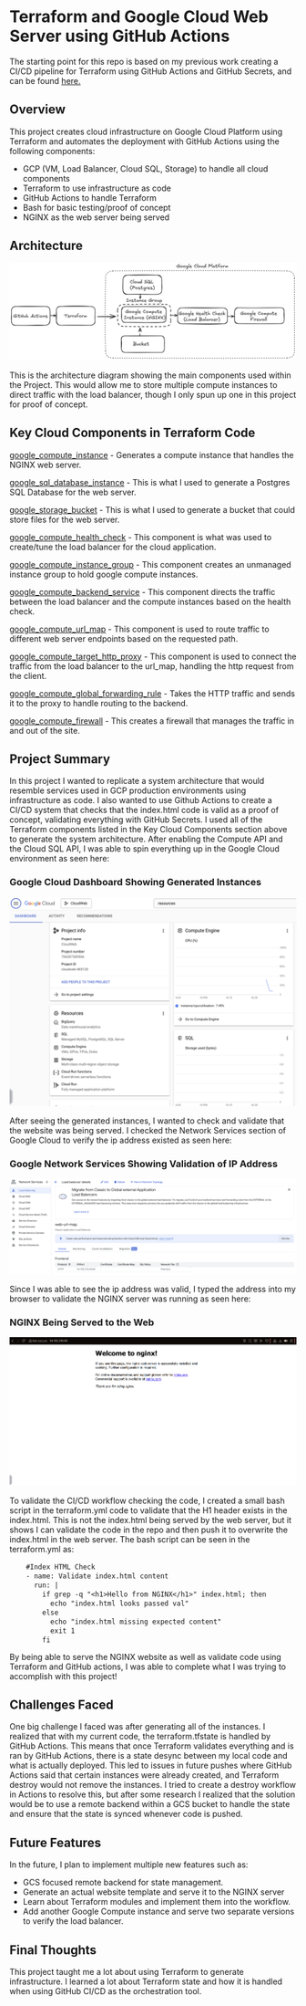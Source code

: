 # Terraform and Google Cloud Web Server using GitHub Actions
The starting point for this repo is based on my previous work creating a CI/CD pipeline for Terraform using GitHub Actions and GitHub Secrets, and can be found [here.](https://github.com/edgeloopz/gcp-cicd)

## Overview
This project creates cloud infrastructure on Google Cloud Platform using Terraform and automates the deployment with GitHub Actions using the following components:

- GCP (VM, Load Balancer, Cloud SQL, Storage) to handle all cloud components
- Terraform to use infrastructure as code
- GitHub Actions to handle Terraform
- Bash for basic testing/proof of concept
- NGINX as the web server being served

## Architecture

![alt text](src/Architecture.png "Google Cloud Architecture")

This is the architecture diagram showing the main components used within the Project.
This would allow me to store multiple compute instances to direct traffic with the load balancer, though I only spun up one in this project for proof of concept.

## Key Cloud Components in Terraform Code

[google_compute_instance](https://registry.terraform.io/providers/hashicorp/google/latest/docs/resources/compute_instance) - Generates a compute instance that handles the NGINX web server.

[google_sql_database_instance](https://registry.terraform.io/providers/hashicorp/google/latest/docs/resources/sql_database_instance) - This is what I used to generate a Postgres SQL Database for the web server.

[google_storage_bucket](https://registry.terraform.io/providers/hashicorp/google/6.6.0/docs/resources/storage_bucket.html)  - This is what I used to generate a bucket that could store files for the web server.

[google_compute_health_check](https://registry.terraform.io/providers/hashicorp/google/latest/docs/resources/compute_health_check) - This component is what was used to create/tune the load balancer for the cloud application.

[google_compute_instance_group](https://registry.terraform.io/providers/hashicorp/google/latest/docs/resources/compute_instance_group) - This component creates an unmanaged instance group to hold google compute instances.

[google_compute_backend_service](https://registry.terraform.io/providers/hashicorp/google/latest/docs/resources/compute_backend_service) - This component directs the traffic between the load balancer and the compute instances based on the health check.

[google_compute_url_map](https://registry.terraform.io/providers/hashicorp/google/latest/docs/resources/compute_url_map) - This component is used to route traffic to different web server endpoints based on the requested path.

[google_compute_target_http_proxy](https://registry.terraform.io/providers/hashicorp/google/latest/docs/resources/compute_target_http_proxy) - This component is used to connect the traffic from the load balancer to the url_map, handling the http request from the client.

[google_compute_global_forwarding_rule](https://registry.terraform.io/providers/hashicorp/google/latest/docs/resources/compute_global_forwarding_rule) - Takes the HTTP traffic and sends it to the proxy to handle routing to the backend.

[google_compute_firewall](https://registry.terraform.io/providers/hashicorp/google/latest/docs/resources/compute_firewall) - This creates a firewall that manages the traffic in and out of the site.

## Project Summary
In this project I wanted to replicate a system architecture that would resemble services used in GCP production environments using infrastructure as code. I also wanted to use Github Actions to create a CI/CD system that checks that the index.html code is valid as a proof of concept, validating everything with GitHub Secrets. I used all of the Terraform components listed in the Key Cloud Components section above to generate the system architecture. After enabling the Compute API and the Cloud SQL API, I was able to spin everything up in the Google Cloud environment as seen here:

### Google Cloud Dashboard Showing Generated Instances

![alt text](src/GoogleDashboard.png "Google Cloud Dashboard with Instances")

After seeing the generated instances, I wanted to check and validate that the website was being served. I checked the Network Services section of Google Cloud to verify the ip address existed as seen here:

### Google Network Services Showing Validation of IP Address

![alt text](src/NetworkServices.png "Google Cloud Network Services")

Since I was able to see the ip address was valid, I typed the address into my browser to validate the NGINX server was running as seen here:

### NGINX Being Served to the Web
![alt text](src/NGINXIMAGE.png "NGINX Server Validation")

To validate the CI/CD workflow checking the code, I created a small bash script in the terraform.yml code to validate that the H1 header exists in the index.html. This is not the index.html being served by the web server, but it shows I can validate the code in the repo and then push it to overwrite the index.html in the web server. The bash script can be seen in the terraform.yml as:

```
    #Index HTML Check
    - name: Validate index.html content
      run: |
        if grep -q "<h1>Hello from NGINX</h1>" index.html; then
          echo "index.html looks passed val"
        else
          echo "index.html missing expected content"
          exit 1
        fi
```
By being able to serve the NGINX website as well as validate code using Terraform and GitHub actions, I was able to complete what I was trying to accomplish with this project!

## Challenges Faced

One big challenge I faced was after generating all of the instances. I realized that with my current code, the terraform.tfstate is handled by GitHub Actions. This means that once Terraform validates everything and is ran by GitHub Actions, there is a state desync between my local code and what is actually deployed. This led to issues in future pushes where GitHub Actions said that certain instances were already created, and Terraform destroy would not remove the instances. I tried to create a destroy workflow in Actions to resolve this, but after some research I realized that the solution would be to use a remote backend within a GCS bucket to handle the state and ensure that the state is synced whenever code is pushed. 





## Future Features

In the future, I plan to implement multiple new features such as:
- GCS focused remote backend for state management.
- Generate an actual website template and serve it to the NGINX server
- Learn about Terraform modules and implement them into the workflow.
- Add another Google Compute instance and serve two separate versions to verify the load balancer.

## Final Thoughts

This project taught me a lot about using Terraform to generate infrastructure. I learned a lot about Terraform state and how it is handled when using GitHub CI/CD as the orchestration tool.
